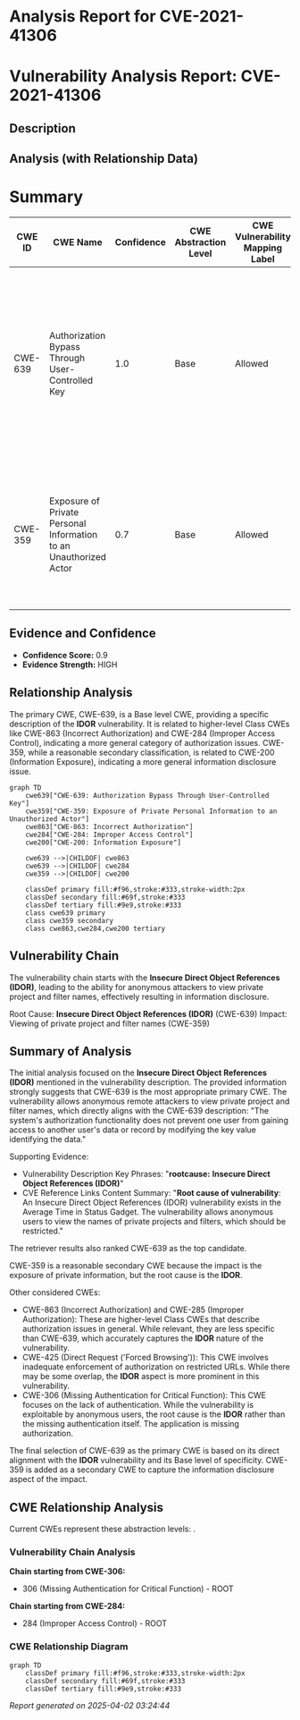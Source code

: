 # Analysis Report for CVE-2021-41306

# Vulnerability Analysis Report: CVE-2021-41306

## Description



## Analysis (with Relationship Data)

# Summary
| CWE ID | CWE Name | Confidence | CWE Abstraction Level | CWE Vulnerability Mapping Label | CWE-Vulnerability Mapping Notes |
|---|---|---|---|---|---|
| CWE-639 | Authorization Bypass Through User-Controlled Key | 1.0 | Base | Allowed | Primary CWE. The vulnerability description explicitly mentions **Insecure Direct Object References (IDOR)** which aligns directly with the description of CWE-639. |
| CWE-359 | Exposure of Private Personal Information to an Unauthorized Actor | 0.7 | Base | Allowed | Secondary CWE. The vulnerability results in viewing "private project and filter names", constituting exposure of private information. |

## Evidence and Confidence

*   **Confidence Score:** 0.9
*   **Evidence Strength:** HIGH

## Relationship Analysis
The primary CWE, CWE-639, is a Base level CWE, providing a specific description of the **IDOR** vulnerability. It is related to higher-level Class CWEs like CWE-863 (Incorrect Authorization) and CWE-284 (Improper Access Control), indicating a more general category of authorization issues. CWE-359, while a reasonable secondary classification, is related to CWE-200 (Information Exposure), indicating a more general information disclosure issue.

```mermaid
graph TD
    cwe639["CWE-639: Authorization Bypass Through User-Controlled Key"]
    cwe359["CWE-359: Exposure of Private Personal Information to an Unauthorized Actor"]
    cwe863["CWE-863: Incorrect Authorization"]
    cwe284["CWE-284: Improper Access Control"]
    cwe200["CWE-200: Information Exposure"]
    
    cwe639 -->|CHILDOF| cwe863
    cwe639 -->|CHILDOF| cwe284
    cwe359 -->|CHILDOF| cwe200

    classDef primary fill:#f96,stroke:#333,stroke-width:2px
    classDef secondary fill:#69f,stroke:#333
    classDef tertiary fill:#9e9,stroke:#333
    class cwe639 primary
    class cwe359 secondary
    class cwe863,cwe284,cwe200 tertiary
```

## Vulnerability Chain
The vulnerability chain starts with the **Insecure Direct Object References (IDOR)**, leading to the ability for anonymous attackers to view private project and filter names, effectively resulting in information disclosure.

Root Cause: **Insecure Direct Object References (IDOR)** (CWE-639)
Impact: Viewing of private project and filter names (CWE-359)

## Summary of Analysis
The initial analysis focused on the **Insecure Direct Object References (IDOR)** mentioned in the vulnerability description. The provided information strongly suggests that CWE-639 is the most appropriate primary CWE. The vulnerability allows anonymous remote attackers to view private project and filter names, which directly aligns with the CWE-639 description: "The system's authorization functionality does not prevent one user from gaining access to another user's data or record by modifying the key value identifying the data."

Supporting Evidence:
- Vulnerability Description Key Phrases: "**rootcause:** **Insecure Direct Object References (IDOR)**"
- CVE Reference Links Content Summary: "**Root cause of vulnerability**: An Insecure Direct Object References (IDOR) vulnerability exists in the Average Time in Status Gadget. The vulnerability allows anonymous users to view the names of private projects and filters, which should be restricted."

The retriever results also ranked CWE-639 as the top candidate.

CWE-359 is a reasonable secondary CWE because the impact is the exposure of private information, but the root cause is the **IDOR**.

Other considered CWEs:
- CWE-863 (Incorrect Authorization) and CWE-285 (Improper Authorization): These are higher-level Class CWEs that describe authorization issues in general. While relevant, they are less specific than CWE-639, which accurately captures the **IDOR** nature of the vulnerability.
- CWE-425 (Direct Request ('Forced Browsing')): This CWE involves inadequate enforcement of authorization on restricted URLs. While there may be some overlap, the **IDOR** aspect is more prominent in this vulnerability.
- CWE-306 (Missing Authentication for Critical Function): This CWE focuses on the lack of authentication. While the vulnerability is exploitable by anonymous users, the root cause is the **IDOR** rather than the missing authentication itself. The application is missing authorization.

The final selection of CWE-639 as the primary CWE is based on its direct alignment with the **IDOR** vulnerability and its Base level of specificity. CWE-359 is added as a secondary CWE to capture the information disclosure aspect of the impact.


## CWE Relationship Analysis

Current CWEs represent these abstraction levels: .


### Vulnerability Chain Analysis

**Chain starting from CWE-306:**
- 306 (Missing Authentication for Critical Function) - ROOT


**Chain starting from CWE-284:**
- 284 (Improper Access Control) - ROOT



### CWE Relationship Diagram

```mermaid
graph TD
    classDef primary fill:#f96,stroke:#333,stroke-width:2px
    classDef secondary fill:#69f,stroke:#333
    classDef tertiary fill:#9e9,stroke:#333
```



*Report generated on 2025-04-02 03:24:44*

